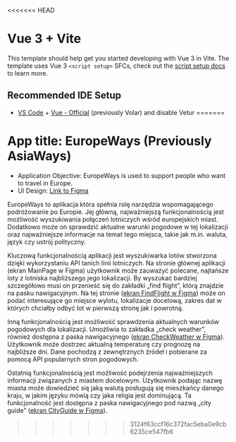 <<<<<<< HEAD
# Vue 3 + Vite

This template should help get you started developing with Vue 3 in Vite. The template uses Vue 3 `<script setup>` SFCs, check out the [script setup docs](https://v3.vuejs.org/api/sfc-script-setup.html#sfc-script-setup) to learn more.

## Recommended IDE Setup

- [VS Code](https://code.visualstudio.com/) + [Vue - Official](https://marketplace.visualstudio.com/items?itemName=Vue.volar) (previously Volar) and disable Vetur
=======
# App title: EuropeWays (Previously AsiaWays)
* Application Objective: EuropeWays is used to support people who want to travel in Europe.
* UI Design: [Link to Figma](https://www.figma.com/file/9qPMckkVm8SStCAa8Q9LMS/europeWays?type=design&node-id=0%3A1&mode=dev&t=KhvChrnVDq4WOq9k-1)

EuropeWays to aplikacja która spełnia rolę narzędzia wspomagającego podróżowanie po Europie. Jej główną, najważniejszą funkcjonalnością jest możliwość wyszukiwania połączeń lotniczych wśród europejskich miast. Dodatkowo może on sprawdzić aktualne warunki pogodowe w tej lokalizacji oraz najważniejsze informacje na temat tego miejsca, takie jak m.in. waluta, język czy ustrój polityczny. 

Kluczową funkcjonalnością aplikacji jest wyszukiwarka lotów stworzona dzięki wykorzystaniu API tanich linii lotniczych. Na stronie głównej aplikacji (ekran MainPage w Figma) użytkownik może zauważyć polecane, najtańsze loty z lotniska najbliższego jego lokalizacji. By wyszukać bardziej szczegółowo musi on przenieść się do zakładki „find flight”, którą znajdzie na pasku nawigacyjnym. Na tej stronie ([ekran FindFlight w Figma](https://www.figma.com/file/9qPMckkVm8SStCAa8Q9LMS/europeWays?type=design&node-id=0%3A1&mode=dev&t=KhvChrnVDq4WOq9k-1)) może on podać interesujące go miejsce wylotu, lokalizacje docelową, zakres dat w których chciałby odbyć lot w pierwszą stronę jak i powrotną. 

Inną funkcjonalnością jest możliwość sprawdzenia aktualnych warunków pogodowych dla lokalizacji. Umożliwia to zakładka „check weather”, również dostępna z paska nawigacyjnego ([ekran CheckWeather w Figma](https://www.figma.com/file/9qPMckkVm8SStCAa8Q9LMS/europeWays?type=design&node-id=0%3A1&mode=dev&t=KhvChrnVDq4WOq9k-1)). Użytkownik może dostrzec aktualną temperaturę czy prognozę na najbliższe dni. Dane pochodzą z zewnętrznych źródeł i pobierane za pomocą API popularnych stron pogodowych. 

Ostatnią funkcjonalnością jest możliwość podejrzenia najważniejszych informacji związanych z miastem docelowym. Użytkownik podając nazwę miasta może dowiedzieć się jaką walutą posługują się mieszkańcy danego kraju, w jakim języku mówią czy jaka religia jest dominującą. Ta funkcjonalność jest dostępna z paska nawigacyjnego pod nazwą „city guide” ([ekran CityGuide w Figma](https://www.figma.com/file/9qPMckkVm8SStCAa8Q9LMS/europeWays?type=design&node-id=0%3A1&mode=dev&t=KhvChrnVDq4WOq9k-1)). 


<script setup>

import { ref, onBeforeMount } from "vue"

const dogs = ref("")

    onBeforeMount(async() => {
        try{
            const response = await fetch("https://dog.ceo/api/breeds/image/random");
            dogs.value = await response.json();
        }
        catch {
            dogs.value = "wysypalo sie api"
        }


    })

</script>

<template>
    <h1>Dogs breeds</h1>
    <p>{{ dogs }}</p>
</template>

<style scoped>
</style>
>>>>>>> 3124f63ccf16c372fac5eba0e9cb6235ce547fb6
